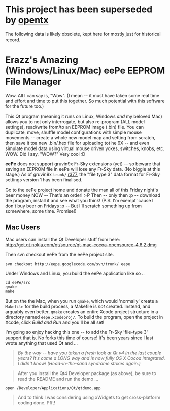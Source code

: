 # This project has been superseded by [opentx](http://opentx.googlecode.com/) #

The following data is likely obsolete, kept here for mostly just for historical record.


# Erazz's Amazing (Windows/Linux/Mac) eePe EEPROM File Manager #

Wow. All I can say is, "Wow". (I mean -- it must have taken some real time and effort and time to put this together. So much potential with this software for the future too.)

This Qt program (meaning it runs on Linux, Windows _and_ my beloved Mac) allows you to not only interrogate, but also re-program (ALL model settings), read/write from/to an EEPROM image (.bin) file. You can duplicate, move, shuffle model configurations with simple mouse movements -- create a whole new model map and setting from scratch, then save it toa new .bin/.hex file for uploading tot he 9X -- and even simulate model data using virtual mouse driven yokes, switches, knobs, etc. WOW. Did I say, "WOW?" Very cool :D

**eePe** does not support gruvin9x Fr-Sky extensions (yet) -- so beware that saving an EEPROM file in eePe will lose any Fr-Sky data. (No biggie at this stage.) As of gruvin9x `trunk/` [r377](https://code.google.com/p/gruvin9x/source/detail?r=377), the "file type 3" data format for Fr-Sky settings version 1 has been finalised.

Go to the eePe project home and donate the man all of this Friday night's beer money NOW -- That's an order! :-P Then -- only then :p -- download the program, install it and see what you think! (P.S: I'm exempt 'cause I don't buy beer on Fridays :p -- But I'll scratch something up from somewhere, some time. Promise!)

## Mac Users ##

Mac users can install the Qt Developer stuff from here: http://get.qt.nokia.com/qt/source/qt-mac-cocoa-opensource-4.6.2.dmg

Then svn checkout eePe from the eePe project site.

```
svn checkout http://eepe.googlecode.com/svn/trunk/ eepe
```

Under Windows and Linux, you build the eePe application like so ..

```
cd eePe/src
qmake
make
```

But on the the Mac, when you run `qmake`, which would 'normally' create a `Makefile` for the build process, a Makefile is _not_ created. Instead, and arguably even better, `qmake` creates an entire Xcode project structure in a directory named `eepe.xcodeproj/`. To build the program, open the project in Xcode, click _Build and Run_ and you'll be all set!

I'm going so enjoy hacking this one -- to add the Fr-Sky 'file-type 3' support that is. No forks this time of course! It's been years since I last wrote anything that used Qt and ...

> _By the way -- have you taken a fresh look at Qt v4 in the last couple years? It's come a LONG way and is now fully OS X Cocoa integrated. I didn't know! (Head-in-the-sand syndrome strikes again.)_

> After you install the Qt4 Developer package (as above), be sure to read the README and run the demo ...

```
open /Developer/Applications/Qt/qtdemo.app
```

> And to think I was considering using xWidgets to get cross-platform coding done. Pfft!
